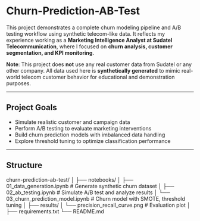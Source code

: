# Churn-Prediction-AB-Test

This project demonstrates a complete churn modeling pipeline and A/B testing workflow using synthetic telecom-like data. It reflects my experience working as a **Marketing Intelligence Analyst at Sudatel Telecommunication**, where I focused on **churn analysis, customer segmentation, and KPI monitoring**.

**Note**: This project does **not** use any real customer data from Sudatel or any other company. All data used here is **synthetically generated** to mimic real-world telecom customer behavior for educational and demonstration purposes.

---

##  Project Goals

- Simulate realistic customer and campaign data
- Perform A/B testing to evaluate marketing interventions
- Build churn prediction models with imbalanced data handling
- Explore threshold tuning to optimize classification performance

---

##  Structure

churn-prediction-ab-test/
│
├── notebooks/
│   ├── 01_data_generation.ipynb         # Generate synthetic churn dataset
│   ├── 02_ab_testing.ipynb              # Simulate A/B test and analyze results
│   └── 03_churn_prediction_model.ipynb  # Churn model with SMOTE, threshold tuning
│
├── results/
│   └── precision_recall_curve.png       # Evaluation plot
│
├── requirements.txt
└── README.md

